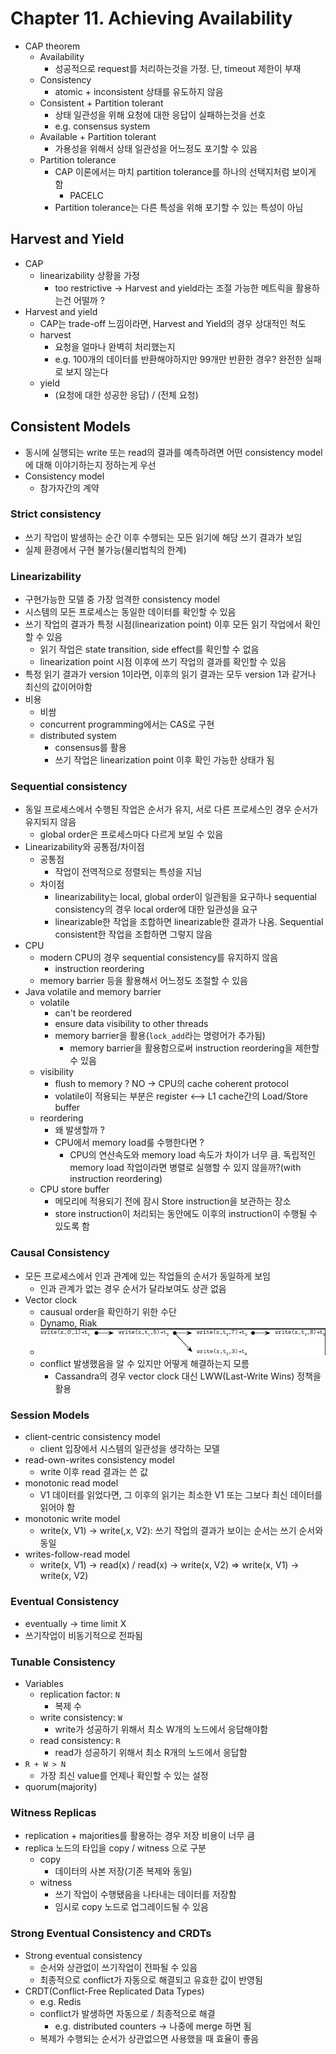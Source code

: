# Chapter 11. Achieving Availability 
- CAP theorem 
  - Availability
    - 성공적으로 request를 처리하는것을 가정. 단, timeout 제한이 부재
  - Consistency 
    - atomic + inconsistent 상태를 유도하지 않음 
  - Consistent + Partition tolerant 
    - 상태 일관성을 위해 요청에 대한 응답이 실패하는것을 선호 
    - e.g. consensus system 
  - Available + Partition tolerant 
    - 가용성을 위해서 상태 일관성을 어느정도 포기할 수 있음 
  - Partition tolerance 
    - CAP 이론에서는 마치 partition tolerance를 하나의 선택지처럼 보이게 함 
      - PACELC 
    - Partition tolerance는 다른 특성을 위해 포기할 수 있는 특성이 아님 

## Harvest and Yield 
- CAP 
  - linearizability 상황을 가정 
    - too restrictive -> Harvest and yield라는 조절 가능한 메트릭을 활용하는건 어떨까 ? 
- Harvest and yield
  - CAP는 trade-off 느낌이라면, Harvest and Yield의 경우 상대적인 척도 
  - harvest 
    - 요청을 얼마나 완벽히 처리했는지 
    - e.g. 100개의 데이터를 반환해야하지만 99개만 반환한 경우? 완전한 실패로 보지 않는다 
  - yield 
    - (요청에 대한 성공한 응답) / (전체 요청)

## Consistent Models 
- 동시에 실행되는 write 또는 read의 결과를 예측하려면 어떤 consistency model에 대해 이야기하는지 정하는게 우선 
- Consistency model 
  - 참가자간의 계약

### Strict consistency 
- 쓰기 작업이 발생하는 순간 이후 수행되는 모든 읽기에 해당 쓰기 결과가 보임 
- 실제 환경에서 구현 불가능(물리법칙의 한계)

### Linearizability 
- 구현가능한 모델 중 가장 엄격한 consistency model 
- 시스템의 모든 프로세스는 동일한 데이터를 확인할 수 있음 
- 쓰기 작업의 결과가 특정 시점(linearization point) 이후 모든 읽기 작업에서 확인할 수 있음
  - 읽기 작업은 state transition, side effect를 확인할 수 없음
  - linearization point 시점 이후에 쓰기 작업의 결과를 확인할 수 있음 
- 특정 읽기 결과가 version 1이라면, 이후의 읽기 결과는 모두 version 1과 같거나 최신의 값이어야함
- 비용 
  - 비쌈 
  - concurrent programming에서는 CAS로 구현 
  - distributed system 
    - consensus를 활용 
    - 쓰기 작업은 linearization point 이후 확인 가능한 상태가 됨 
### Sequential consistency 
- 동일 프로세스에서 수행된 작업은 순서가 유지, 서로 다른 프로세스인 경우 순서가 유지되지 않음 
  - global order은 프로세스마다 다르게 보일 수 있음 
- Linearizability와 공통점/차이점 
  - 공통점 
    - 작업이 전역적으로 정렬되는 특성을 지님 
  - 차이점 
    - linearizability는 local, global order이 일관됨을 요구하나 sequential consistency의 경우 local order에 대한 일관성을 요구 
    - linearizable한 작업을 조합하면 linearizable한 결과가 나옴. Sequential consistent한 작업을 조합하면 그렇지 않음 
- CPU 
  - modern CPU의 경우 sequential consistency를 유지하지 않음 
    - instruction reordering 
  - memory barrier 등을 활용해서 어느정도 조절할 수 있음 
- Java volatile and memory barrier 
  - volatile 
    - can't be reordered 
    - ensure data visibility to other threads 
    - memory barrier을 활용(`lock_add`라는 명령어가 추가됨)
      - memory barrier을 활용함으로써 instruction reordering을 제한할 수 있음 
  - visibility 
    - flush to memory ? NO -> CPU의 cache coherent protocol 
    - volatile이 적용되는 부분은 register <--> L1 cache간의 Load/Store buffer 
  - reordering 
    - 왜 발생할까 ? 
    - CPU에서 memory load룰 수행한다면 ? 
      - CPU의 연산속도와 memory load 속도가 차이가 너무 큼. 독립적인 memory load 작업이라면 병렬로 실행할 수 있지 않을까?(with instruction reordering)
  - CPU store buffer
    - 메모리에 적용되기 전에 잠시 Store instruction을 보관하는 장소 
    - store instruction이 처리되는 동안에도 이후의 instruction이 수행될 수 있도록 함
  
### Causal Consistency 
- 모든 프로세스에서 인과 관계에 있는 작업들의 순서가 동일하게 보임 
  - 인과 관계가 없는 경우 순서가 달라보여도 상관 없음 
- Vector clock 
  - causual order을 확인하기 위한 수단 
  - Dynamo, Riak
  - ![img.png](vector-clock.png)
  - conflict 발생했음을 알 수 있지만 어떻게 해결하는지 모름 
    - Cassandra의 경우 vector clock 대신 LWW(Last-Write Wins) 정책을 활용 

### Session Models
- client-centric consistency model 
  - client 입장에서 시스템의 일관성을 생각하는 모델 
- read-own-writes consistency model 
  - write 이후 read 결과는 쓴 값 
- monotonic read model 
  - V1 데이터를 읽었다면, 그 이후의 읽기는 최소한 V1 또는 그보다 최신 데이터를 읽어야 함 
- monotonic write model 
  - write(x, V1) -> write(,x, V2): 쓰기 작업의 결과가 보이는 순서는 쓰기 순서와 동일 
- writes-follow-read model 
  - write(x, V1) -> read(x) / read(x) -> write(x, V2) => write(x, V1) -> write(x, V2)

### Eventual Consistency 
- eventually -> time limit X 
- 쓰기작업이 비동기적으로 전파됨 

### Tunable Consistency 
- Variables 
  - replication factor: `N`
    - 복제 수 
  - write consistency: `W`
    - write가 성공하기 위해서 최소 W개의 노드에서 응답해야함 
  - read consistency: `R`
    - read가 성공하기 위해서 최소 R개의 노드에서 응답함 
- `R + W > N` 
  - 가장 최신 value를 언제나 확인할 수 있는 설정 
- quorum(majority)
  
### Witness Replicas 
- replication + majorities를 활용하는 경우 저장 비용이 너무 큼 
- replica 노드의 타입을 copy / witness 으로 구분 
  - copy 
    - 데이터의 사본 저장(기존 복제와 동일) 
  - witness 
    - 쓰기 작업이 수행됐음을 나타내는 데이터를 저장함 
    - 임시로 copy 노드로 업그레이드될 수 있음 

### Strong Eventual Consistency and CRDTs
- Strong eventual consistency 
  - 순서와 상관없이 쓰기작업이 전파될 수 있음 
  - 최종적으로 conflict가 자동으로 해결되고 유효한 값이 반영됨  
- CRDT(Conflict-Free Replicated Data Types)
  - e.g. Redis 
  - conflict가 발생하면 자동으로 / 최종적으로 해결
    - e.g. distributed counters -> 나중에 merge 하면 됨 
  - 복제가 수행되는 순서가 상관없으면 사용했을 때 효율이 좋음
